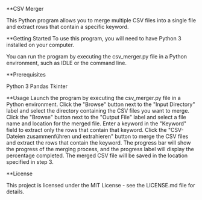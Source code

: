 **CSV Merger

This Python program allows you to merge multiple CSV files into a single file and extract rows that contain a specific keyword.

**Getting Started
To use this program, you will need to have Python 3 installed on your computer.

You can run the program by executing the csv_merger.py file in a Python environment, such as IDLE or the command line.

**Prerequisites

Python 3
Pandas
Tkinter

**Usage
Launch the program by executing the csv_merger.py file in a Python environment.
Click the "Browse" button next to the "Input Directory" label and select the directory containing the CSV files you want to merge.
Click the "Browse" button next to the "Output File" label and select a file name and location for the merged file.
Enter a keyword in the "Keyword" field to extract only the rows that contain that keyword.
Click the "CSV-Dateien zusammenführen und extrahieren" button to merge the CSV files and extract the rows that contain the keyword.
The progress bar will show the progress of the merging process, and the progress label will display the percentage completed.
The merged CSV file will be saved in the location specified in step 3.

**License

This project is licensed under the MIT License - see the LICENSE.md file for details.
